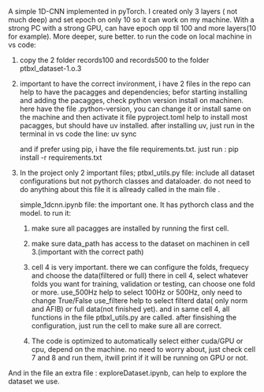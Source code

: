 A simple 1D-CNN implemented in pyTorch. I created only 3 layers ( not much deep) and set epoch on only 10 so it can work on my machine.
With a strong PC with a strong GPU, can have epoch opp til 100 and more layers(10 for example). More deeper, sure better.
to run the code on local machine in vs code: 
1. copy the 2 folder records100 and records500 to the folder ptbxl_dataset-1.o.3
2. important to have the correct invironment, i have 2 files in the repo can help to have the pacagges and dependencies;
  befor starting installing and adding the pacagges, check python version install on machinen. here have the file .python-version, you can change it or install
  same on the machine and then activate it
   file pyproject.toml help to install most pacagges, but should have uv installed. after installing uv, just run in the terminal in vs code the line:
   uv sync

   and if prefer using pip, i have the file requirements.txt. just run :
   pip install -r requirements.txt

4. In the project only 2 important files;
   ptbxl_utils.py file: include all dataset configurations but not pythorch classes and dataloader. do not need to do anything about this file
   it is allready called in the main file .

   simple_1dcnn.ipynb file: the important one. It has pythorch class and the model. to run it:
    1. make sure all pacagges are installed by running the first cell.
    2. make sure data_path has access to the dataset on machinen in cell 3.(important with the correct path)
    3. cell 4 is very important. there we can configure the folds, frequecy and choose the data(filtered or full)
       there in cell 4, select whatever folds you want for training, validation or testing, can choose one fold or more.
       use_500Hz help to select 100Hz or 500Hz, only need to change True/False
       use_filtere help to select filterd data( only norm and AFIB) or full data(not finished yet).
       and in same cell 4, all functions in the file ptbxl_utils.py are called.
       after finsishing the configuration, just run the cell to make sure all are correct.

   4. The code is optimized to automatically select either cuda/GPU or cpu, depend on the machine. no need to worry about,
      just check cell 7 and 8 and run them, itwill print if it will be running on GPU or not.


 And in the file an extra file : exploreDataset.ipynb, can help to explore the dataset we use.
